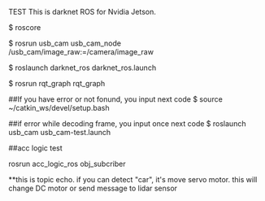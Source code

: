 TEST
This is darknet ROS for Nvidia Jetson.

$ roscore

$ rosrun usb_cam usb_cam_node /usb_cam/image_raw:=/camera/image_raw

$ roslaunch darknet_ros darknet_ros.launch

$ rosrun rqt_graph rqt_graph

##If you have error or not fonund, you input next code
$ source ~/catkin_ws/devel/setup.bash

##if error while decoding frame, you input once next code
$ roslaunch usb_cam usb_cam-test.launch



##acc logic test

rosrun acc_logic_ros obj_subcriber

**this is topic echo. if you can detect "car", it's move servo motor. this will change DC motor or send message to lidar sensor
